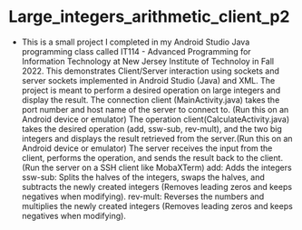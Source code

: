 # Large_integers_arithmetic_client_p2
* This is a small project I completed in my Android Studio Java programming class called IT114 - Advanced Programming for Information Technology at New Jersey Institute 
of Technoloy in Fall 2022.
This demonstrates Client/Server interaction using sockets and server sockets implemented in Android Studio (Java) and XML. 
The project is meant to perform a desired operation on large integers and display the result. 
The connection client (MainActivity.java) takes the port number and host name of the server to connect to. (Run this on an Android device or emulator)
The operation client(CalculateActivity.java) takes the desired operation (add, ssw-sub, rev-mult), and the two big integers and displays the result retrieved from the server.(Run this on an Android device or emulator) 
The server receives the input from the client, performs the operation, and sends the result back to the client. (Run the server on a SSH client like MobaXTerm)
add: Adds the integers
ssw-sub: Splits the halves of the integers, swaps the halves, and subtracts the newly created integers (Removes leading zeros and keeps negatives when modifying).
rev-mult: Reverses the numbers and multiplies the newly created integers (Removes leading zeros and keeps negatives when modifying).

